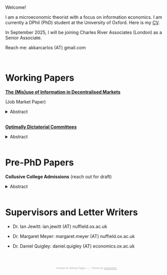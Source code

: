 Welcome! 

I am a microeconomic theorist with a focus on information economics. I am currently a DPhil (PhD) student at the University of Oxford. Here is my [CV](docs/akkar_cv.pdf).

In September 2025, I will be joining Charles River Associates (London) as a Senior Associate.

<!-- I am on the <span style="color: #c00000;">2024 - 2025 Job Market</span>. -->

Reach me: akkarcarlos (AT) gmail.com

<!-- <a href="mailto:akkarcarlos@gmail.com">akkarcarlos@gmail.com</a> -->

<br />

# Working Papers

<strong><a href="https://arxiv.org/pdf/2506.06848" class="paper-link">**The (Mis)use of Information in Decentralised Markets**</a></strong> 

(Job Market Paper)

<!-- **The (Mis)use of Information in Decentralised Markets** (coming soon!) <!-- [paper] [short talk] [long talk] -->

<details>
  <summary>Abstract</summary>


  <br />
A seller offers an asset in a decentralised market. Buyers have private signals about their common value. I study whether the market becomes allocatively more efficient with (i) more buyers, (ii) better-informed buyers. Both increase the information available about buyers' common value, but also the adverse selection each buyer faces. With more buyers, trade surplus eventually increases and converges to the full-information upper bound if and only if the likelihood ratio of buyers' signals are unbounded from above. Otherwise, it eventually decreases and converges to the no-information lower bound. With better information about trades buyers would have accepted, trade surplus increases. With better information about trades they would have rejected, trade surplus decreases---unless adverse selection is irrelevant. For binary signals, a sharper characterisation emerges: stronger good news increase total surplus, but stronger bad news eventually decrease it.
  
</details>
<br />

<!-- **Optimally Dictatorial Committees** (coming soon!) <!-- [paper] [short talk] [long talk] -->

<strong><a href="[https://arxiv.org/pdf/2506.06848](https://arxiv.org/pdf/2507.21699)" class="paper-link">**Optimally Dictatorial Committees**</a></strong> 

<details>
  <summary>Abstract</summary>

  <br />  
  I study the optimal voting mechanism for a committee that must decide whether to enact or block a policy of unknown benefit. Information can come both from committee members who can acquire it at cost, and a strategic lobbyist who wishes the policy to be enacted. I show that the <em>dictatorship of the most-demanding member</em> is a <em>dominant</em> voting mechanism: any other voting mechanism is (i) less likely to enact a good policy, (ii) more likely to enact a bad policy, and (iii) burdens every member with a greater cost of acquiring information.
  
</details>
<br />


# Pre-PhD Papers

**Collusive College Admissions** (reach out for draft) <!-- [paper] [short talk] [long talk] -->

<details>
  <summary>Abstract</summary>

  <br />  
  Two colleges compete for students by making costly investments. Students face uncertainty about colleges' quotas. I compare a regime where students can freely apply to both colleges with another where they can only apply to one. The former regime always generates a stable matching of students to colleges. However, colleges might be better off in the latter regime: the low-ranked college benefits from an <em>allocative effect</em> whereby it enrols better students, and the high-ranked college benefits from a <em>competitive effect</em> which decreases the competition for the best students. This incentivises colleges to coordinate their application policies and prevent students from applying to both. 
    This finding helps explain the global persistence of college admission systems that generate unstable matchings.
  
</details>
<br />



# Supervisors and Letter Writers

* Dr. Ian Jewitt: ian.jewitt (AT) nuffield.ox.ac.uk 
<!-- <a href="mailto:ian.jewitt@nuffield.ox.ac.uk">ian.jewitt@nuffield.ox.ac.uk</a> -->
* Dr. Margaret Meyer: margaret.meyer (AT) nuffield.ox.ac.uk 
<!-- <a href="mailto:margaret.meyer@nuffield.ox.ac.uk">margaret.meyer@nuffield.ox.ac.uk</a> -->
* Dr. Daniel Quigley: daniel.quigley (AT) economics.ox.ac.uk 
<!-- <a href="mailto:daniel.quigley@economics.ox.ac.uk">daniel.quigley@economics.ox.ac.uk</a> -->


<br />
<br />
<p style="text-align: center; color: #a9a9a9; font-size: 8px;">
  <span style="color: transparent;">Daghan Carlos Akkar.</span> Hosted on GitHub Pages ---; Theme by 
  <a href="https://github.com/orderedlist" style="color: inherit; text-decoration: underline;">orderedlist</a>
  <span style="color: transparent;">-------------------.</span>
</p>
